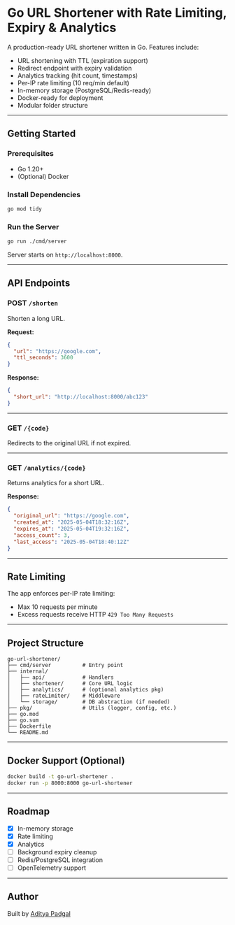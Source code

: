 # Go URL Shortener with Rate Limiting, Expiry & Analytics

A production-ready URL shortener written in Go. Features include:

- URL shortening with TTL (expiration support)
- Redirect endpoint with expiry validation
- Analytics tracking (hit count, timestamps)
- Per-IP rate limiting (10 req/min default)
- In-memory storage (PostgreSQL/Redis-ready)
- Docker-ready for deployment
- Modular folder structure

---

## Getting Started

### Prerequisites
- Go 1.20+
- (Optional) Docker

### Install Dependencies
```bash
go mod tidy
```

### Run the Server
```bash
go run ./cmd/server
```

Server starts on `http://localhost:8000`.

---

## API Endpoints

### POST `/shorten`

Shorten a long URL.

**Request:**
```json
{
  "url": "https://google.com",
  "ttl_seconds": 3600
}
```

**Response:**
```json
{
  "short_url": "http://localhost:8000/abc123"
}
```

---

### GET `/{code}`

Redirects to the original URL if not expired.

---

### GET `/analytics/{code}`

Returns analytics for a short URL.

**Response:**
```json
{
  "original_url": "https://google.com",
  "created_at": "2025-05-04T18:32:16Z",
  "expires_at": "2025-05-04T19:32:16Z",
  "access_count": 3,
  "last_access": "2025-05-04T18:40:12Z"
}
```

---

## Rate Limiting

The app enforces per-IP rate limiting:
- Max 10 requests per minute
- Excess requests receive HTTP `429 Too Many Requests`

---

## Project Structure

```
go-url-shortener/
├── cmd/server          # Entry point
├── internal/
│   ├── api/            # Handlers
│   ├── shortener/      # Core URL logic
│   ├── analytics/      # (optional analytics pkg)
│   ├── rateLimiter/    # Middleware
│   └── storage/        # DB abstraction (if needed)
├── pkg/                # Utils (logger, config, etc.)
├── go.mod
├── go.sum
├── Dockerfile
└── README.md
```

---

## Docker Support (Optional)
```bash
docker build -t go-url-shortener .
docker run -p 8000:8000 go-url-shortener
```

---

## Roadmap

- [x] In-memory storage
- [x] Rate limiting
- [x] Analytics
- [ ] Background expiry cleanup
- [ ] Redis/PostgreSQL integration
- [ ] OpenTelemetry support

---

## Author

Built by [Aditya Padgal](https://github.com/adityapadgal)
